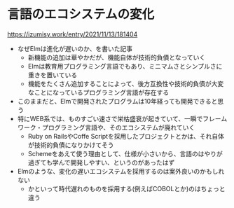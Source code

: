 # 言語のエコシステムの変化

https://izumisy.work/entry/2021/11/13/181404

- なぜElmは進化が遅いのか、を書いた記事
  - 新機能の追加は華やかだが、機能自体が技術的負債となっていく
  - Elmは教育用プログラミング言語でもあり、ミニマムさとシンプルさに重きを置いている
  - 機能をたくさん追加することによって、後方互換性や技術的負債が大変なことになっているプログラミング言語が存在する
- このままだと、Elmで開発されたプログラムは10年経っても開発できると思う
- 特にWEB系では、ものすごい速さで栄枯盛衰が起きていて、一瞬でフレームワーク・プログラミング言語や、そのエコシステムが廃れていく
  - Ruby on RailsやCoffe Scriptを採用したプロジェクトとかは、それ自体が技術的負債になりかけてそう
  - Schemeをあえて使う理由として、仕様が小さいから、言語のはやりが過ぎても学んで開発しやすい、というのがあったはず
- Elmのような、変化の遅いエコシステムを採用するのは案外良いのかもしれない
  - かといって時代遅れのものを採用する(例えばCOBOLとか)のはちょっと違う

